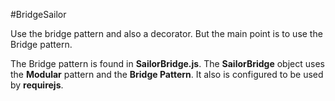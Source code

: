 #BridgeSailor

Use the bridge pattern and also a decorator. But the main point is to
use the Bridge pattern.

The Bridge pattern is found in **SailorBridge.js**. The **SailorBridge**
object uses the **Modular** pattern and the **Bridge Pattern**. It also
is configured to be used by **requirejs**.


